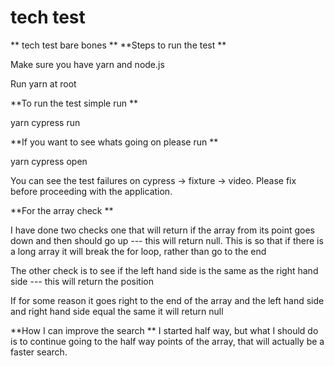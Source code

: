 # tech test
** tech test bare bones
**
**Steps to run the test
**

Make sure you have yarn and node.js

Run yarn at root

**To run the test simple run
**

yarn cypress run

**If you want to see whats going on please run
**

yarn cypress open

You can see the test failures on cypress -> fixture -> video. Please fix before proceeding with the application.


**For the array check
**

I have done two checks one that will return if the array from its point goes down and then should go up --- this will return null.
This is so that if there is a long array it will break the for loop, rather than go to the end

The other check is to see if the left hand side is the same as the right hand side --- this will return the position

If for some reason it goes right to the end of the array and the left hand side and right hand side equal the same it will return null

**How I can improve the search
**
I started half way, but what I should do is to continue going to the half way points of the array, that will actually be a faster search. 